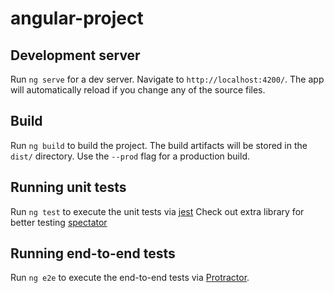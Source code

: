 # angular-project

## Development server

Run `ng serve` for a dev server. Navigate to `http://localhost:4200/`. The app will automatically reload if you change any of the source files.

## Build

Run `ng build` to build the project. The build artifacts will be stored in the `dist/` directory. Use the `--prod` flag for a production build.

## Running unit tests

Run `ng test` to execute the unit tests via [jest](https://jestjs.io/docs/en/getting-started.html)
Check out extra library for better testing [spectator](https://github.com/ngneat/spectator)

## Running end-to-end tests

Run `ng e2e` to execute the end-to-end tests via [Protractor](http://www.protractortest.org/).